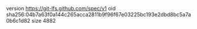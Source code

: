version https://git-lfs.github.com/spec/v1
oid sha256:04b7a63f0a144c265acca2811b9f96f67e03225bc193e2dbd8bc5a7a0b6c1d82
size 4882
